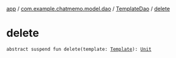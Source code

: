 [app](../../index.md) / [com.example.chatmemo.model.dao](../index.md) / [TemplateDao](index.md) / [delete](./delete.md)

# delete

`abstract suspend fun delete(template: `[`Template`](../../com.example.chatmemo.model.entity/-template/index.md)`): `[`Unit`](https://kotlinlang.org/api/latest/jvm/stdlib/kotlin/-unit/index.html)